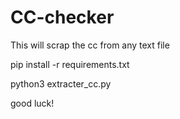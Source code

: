 # CC-checker
This will scrap the cc from any text file


pip install -r requirements.txt

python3 extracter_cc.py

good luck!
